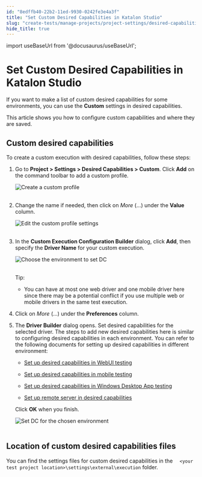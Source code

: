 ```yaml
---
id: "8edffb40-22b2-11ed-9930-0242fe3e4a3f"
title: "Set Custom Desired Capabilities in Katalon Studio"
slug: "create-tests/manage-projects/project-settings/desired-capabilities/set-custom-desired-capabilities-in-katalon-studio"
hide_title: true
---
```

import useBaseUrl from '@docusaurus/useBaseUrl';


# <a id="id" class="anchor_top_offset"/><a id="ariaid-title1" class="anchor_top_offset"/>Set Custom Desired Capabilities in <span xmlns="http://www.w3.org/1999/xhtml" className="ph">Katalon Studio</span> 

<p xmlns="http://www.w3.org/1999/xhtml" className="p">If you want to make a list of custom desired capabilities for   some environments, you can use the <strong className="ph b">Custom</strong> settings   in desired capabilities.</p> 
<p xmlns="http://www.w3.org/1999/xhtml" className="p">This article shows you how to configure custom capabilities and   where they are saved.</p> 

## <a id="id_1" class="anchor_top_offset"/>Custom desired capabilities

<p xmlns="http://www.w3.org/1999/xhtml" className="p">To create a custom execution with desired capabilities, follow these steps:</p> 
<ol xmlns="http://www.w3.org/1999/xhtml" className="ol"><li className="li">     <p className="p">Go to <strong className="ph b">Project &gt; Settings &gt; Desired Capabilities &gt; Custom</strong>. Click <strong className="ph b">Add</strong> on the command toolbar to add a custom profile.</p>     <p className="p"> <img className="image" src={useBaseUrl("https://github.com/katalon-studio/docs-images/raw/master/katalon-studio/docs/project-settings-new-ui/KS-DC-Custom-settings.png")} alt="Create a custom profile" /><br /><br />     </p>   </li><li className="li">     <p className="p">Change the name if needed, then click on <em className="ph i">More</em> (...) under the <strong className="ph b">Value</strong> column.</p>     <p className="p"> <img className="image" src={useBaseUrl("https://github.com/katalon-studio/docs-images/raw/master/katalon-studio/docs/project-settings-new-ui/KS-DC-CUSTOM-Add-property.png")} alt="Edit the custom profile settings" /><br /><br />     </p>   </li><li className="li">     <p className="p">In the <strong className="ph b">Custom Execution Configuration Builder</strong> dialog, click <strong className="ph b">Add</strong>, then specify the <strong className="ph b">Driver Name</strong> for your custom execution.</p>     <p className="p"> <img className="image" src={useBaseUrl("https://github.com/katalon-studio/docs-images/raw/master/katalon-studio/docs/execution-settings/KS-DC-Choose-environment.png")} alt="Choose the environment to set DC" /><br /><br />     </p>     <div className="note tip note_tip"><span className="note__title">Tip:</span>        <ul className="ul"><li className="li">           <p className="p">You can have at most one web driver and one mobile driver here since there may be a potential conflict if you use multiple web or mobile drivers in the same test execution.</p>         </li></ul>     </div>   </li><li className="li">     <p className="p">Click on <em className="ph i">More</em> (...) under the <strong className="ph b">Preferences</strong> column.</p>   </li><li className="li">     <p className="p">The <strong className="ph b">Driver Builder</strong> dialog opens. Set desired capabilities for the selected driver. The steps to add new desired capabilities here is similar to configuring desired capabilities in each environment. You can refer to the following documents for setting up desired capabilities in different environment:</p>     <ul className="ul"><li className="li">         <p className="p"> <a className="xref" href="/create-tests/manage-projects/project-settings/desired-capabilities/set-up-desired-capabilities-for-webui-testing-in-katalon-studio">Set up desired capabilities in WebUI testing</a>         </p>       </li><li className="li">         <p className="p"> <a className="xref" href="/create-tests/manage-projects/project-settings/desired-capabilities/set-up-desired-capabilities-in-mobile-testing-in-katalon-studio">Set up desired capabilities in mobile testing</a>         </p>       </li><li className="li">         <p className="p"> <a className="xref" href="/create-tests/manage-projects/project-settings/desired-capabilities/set-up-desired-capabilities-in-windows-desktop-app-testing-in-katalon-studio">Set up desired capabilities in Windows Desktop App testing</a>         </p>       </li><li className="li">         <p className="p"> <a className="xref" href="/create-tests/manage-projects/project-settings/desired-capabilities/set-up-remote-server-in-desired-capabilities-in-katalon-studio">Set up remote server in desired capabilities</a>         </p>       </li></ul>     <p className="p">Click <strong className="ph b">OK</strong> when you finish.</p>     <p className="p"> <img className="image" src={useBaseUrl("https://github.com/katalon-studio/docs-images/raw/master/katalon-studio/docs/execution-settings/KS-DC-Set-DC-for-the-chosen-%20environment.png")} alt="Set DC for the chosen environment" /><br /><br />     </p>   </li></ol> 

## <a id="id_2" class="anchor_top_offset"/>Location of custom desired capabilities files

<p xmlns="http://www.w3.org/1999/xhtml" className="p">You can find the settings files for custom desired capabilities   in the <code className="ph codeph">  &lt;your test project location&gt;\settings\external\execution</code> folder.</p> 
